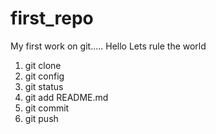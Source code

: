 # first_repo

My first work on git..... Hello Lets rule the world

1. git clone
2. git config
3. git status
4. git add README.md
5. git commit
6. git push